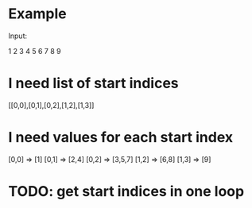 # Example

Input: 

1 2 3
4 5 6
7 8 9

# I need list of start indices
[[0,0],[0,1],[0,2],[1,2],[1,3]]

# I need values for each start index

[0,0] => [1]
[0,1] => [2,4]
[0,2] => [3,5,7]
[1,2] => [6,8]
[1,3] => [9]

# TODO: get start indices in one loop


